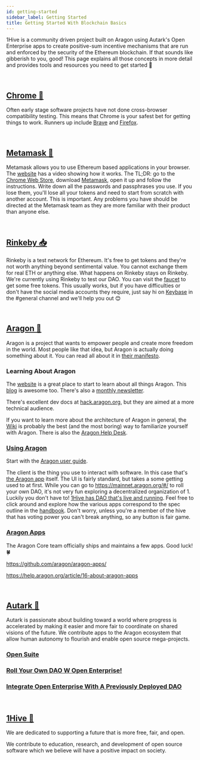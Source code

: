 ```yaml
---
id: getting-started
sidebar_label: Getting Started
title: Getting Started With Blockchain Basics
---
```


1Hive is a community driven project built on Aragon using Autark's Open Enterprise apps to create positive-sum incentive mechanisms that are run and enforced by the security of the Ethereum blockchain. If that sounds like gibberish to you, good! This page explains all those concepts in more detail and provides tools and resources you need to get started 🏁

<br>

## [Chrome 🌈](https://www.google.com/chrome/)

Often early stage software projects have not done cross-browser compatibility testing. This means that Chrome is your safest bet for getting things to work. Runners up include [Brave](https://brave.com/) and [Firefox](https://www.mozilla.org/en-US/firefox/).

<br>

## [Metamask 🦊](https://metamask.io/)

Metamask allows you to use Ethereum based applications in your browser. The [website](https://metamask.io/) has a video showing how it works. The TL;DR: go to the [Chrome Web Store](https://chrome.google.com/webstore/category/extensions), download [Metamask](https://chrome.google.com/webstore/detail/metamask/nkbihfbeogaeaoehlefnkodbefgpgknn), open it up and follow the instructions. Write down all the passwords and passphrases you use. If you lose them, you'll lose all your tokens and need to start from scratch with another account. This is important. Any problems you have should be directed at the Metamask team as they are more familiar with their product than anyone else.

<br>

## [Rinkeby 📥](https://faucet.rinkeby.io)

Rinkeby is a test network for Ethereum. It's free to get tokens and they're not worth anything beyond sentimental value. You cannot exchange them for real ETH or anything else. What happens on Rinkeby stays on Rinkeby.
We're currently using Rinkeby to test our DAO. You can visit the [faucet](https://faucet.rinkeby.io) to get some free tokens. This usually works, but if you have difficulties or don't have the social media accounts they require, just say hi on [Keybase](https://keybase.io/team/1hive) in the #general channel and we'll help you out 😊

<br>

## [Aragon 🦅](https://aragon.org)

Aragon is a project that wants to empower people and create more freedom in the world. Most people like that idea, but Aragon is actually doing something about it. You can read all about it in [their manifesto](https://github.com/aragon/AGPs/blob/master/AGPs/AGP-0.md).

### Learning About Aragon

The [website](https://aragon.org/) is a great place to start to learn about all things Aragon. This [blog](https://blog.aragon.one/) is awesome too. There's also a [monthly newsletter](https://monthly.aragon.org/).

There's excellent dev docs at [hack.aragon.org](https://hack.aragon.org/), but they are aimed at a more technical audience.

If you want to learn more about the architecture of Aragon in general, the [Wiki](https://wiki.aragon.org/) is probably the best (and the most boring) way to familiarize yourself with Aragon. There is also the [Aragon Help Desk](https://help.aragon.org/).

### [Using Aragon](https://help.aragon.org/category/11-introduction)

Start with the [Aragon user guide](https://help.aragon.org/category/11-introduction).

The client is the thing you use to interact with software. In this case that's [the Aragon app](https://github.com/aragon/aragon) itself. The UI is fairly standard, but takes a some getting used to at first. While you can go to https://mainnet.aragon.org/#/ to roll your own DAO, it's not very fun exploring a decentralized organization of 1. Luckily you don't have to! [1Hive has DAO that's live and running](https://mainnet.aragon.org/#/beehive). Feel free to click around and explore how the various apps correspond to the spec outline in the [handbook](https://1hive.org/wiki/guides/1hive). Don't worry, unless you're a member of the hive that has voting power you can't break anything, so any button is fair game.

### [Aragon Apps](https://help.aragon.org/article/16-about-aragon-apps)

The Aragon Core team officially ships and maintains a few apps. Good luck! 🍀

https://github.com/aragon/aragon-apps/

https://help.aragon.org/article/16-about-aragon-apps

<br>

## [Autark 🐛](https://www.autark.xyz/)
Autark is passionate about building toward a world where progress is accelerated by making it easier and more fair to coordinate on shared visions of the future. We contribute apps to the Aragon ecosystem that allow human autonomy to flourish and enable open source mega-projects.

### [Open Suite](https://www.autark.xyz/apps)

### [Roll Your Own DAO W Open Enterprise!](https://mainnet.aragon.org/)

### [Integrate Open Enterprise With A Previously Deployed DAO](https://github.com/AutarkLabs/open-enterprise/blob/master/docs/GETTING_STARTED.md)


<br>

## [1Hive 🐝](http://1hive.org)

We are dedicated to supporting a future that is more free, fair, and open.

We contribute to education, research, and development of open source software which we believe will have a positive impact on society.

<br>

